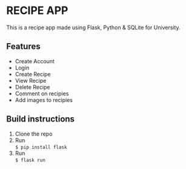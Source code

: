 # RECIPE APP
This is a recipe app made using Flask, Python & SQLite for University.

## Features
- Create Account
- Login
- Create Recipe
- View Recipe
- Delete Recipe
- Comment on recipies
- Add images to recipies


## Build instructions
1. Clone the repo
2. Run<br/>`$ pip install flask`
3. Run<br/>`$ flask run`